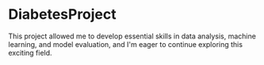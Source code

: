 # DiabetesProject
This project allowed me to develop essential skills in data analysis, machine learning, and model evaluation, and I'm eager to continue exploring this exciting field.
